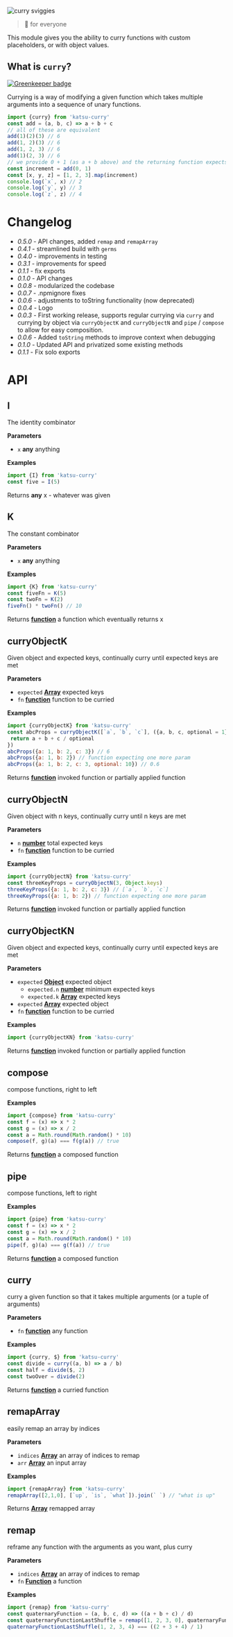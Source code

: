 ![curry sviggies](https://cdn.rawgit.com/brekk/katsu-curry/09c7d12/logo.svg)

> 🍛 for everyone

This module gives you the ability to curry functions with custom placeholders, or with object values.

## What is `curry`?

[![Greenkeeper badge](https://badges.greenkeeper.io/brekk/katsu-curry.svg)](https://greenkeeper.io/)

Currying is a way of modifying a given function which takes multiple arguments into a sequence of unary functions.

```js
import {curry} from 'katsu-curry'
const add = (a, b, c) => a + b + c
// all of these are equivalent
add(1)(2)(3) // 6
add(1, 2)(3) // 6
add(1, 2, 3) // 6
add(1)(2, 3) // 6
// we provide 0 + 1 (as a + b above) and the returning function expects the c value, above
const increment = add(0, 1)
const [x, y, z] = [1, 2, 3].map(increment)
console.log(`x`, x) // 2
console.log(`y`, y) // 3
console.log(`z`, z) // 4
```

# Changelog

-   _0.5.0_ - API changes, added `remap` and `remapArray`
-   _0.4.1_ - streamlined build with `germs`
-   _0.4.0_ - improvements in testing
-   _0.3.1_ - improvements for speed
-   _0.1.1_ - fix exports
-   _0.1.0_ - API changes
-   _0.0.8_ - modularized the codebase
-   _0.0.7_ - .npmignore fixes
-   _0.0.6_ - adjustments to toString functionality (now deprecated)
-   _0.0.4_ - Logo
-   _0.0.3_ - First working release, supports regular currying via `curry` and currying by object via `curryObjectK` and `curryObjectN` and `pipe` / `compose` to allow for easy composition.
-   _0.0.6_ - Added `toString` methods to improve context when debugging
-   _0.1.0_ - Updated API and privatized some existing methods
-   _0.1.1_ - Fix solo exports

# API

<!-- Generated by documentation.js. Update this documentation by updating the source code. -->

## I

The identity combinator

**Parameters**

-   `x` **any** anything

**Examples**

```javascript
import {I} from 'katsu-curry'
const five = I(5)
```

Returns **any** x - whatever was given

## K

The constant combinator

**Parameters**

-   `x` **any** anything

**Examples**

```javascript
import {K} from 'katsu-curry'
const fiveFn = K(5)
const twoFn = K(2)
fiveFn() * twoFn() // 10
```

Returns **[function](https://developer.mozilla.org/en-US/docs/Web/JavaScript/Reference/Statements/function)** a function which eventually returns x

## curryObjectK

Given object and expected keys, continually curry until expected keys are met

**Parameters**

-   `expected` **[Array](https://developer.mozilla.org/en-US/docs/Web/JavaScript/Reference/Global_Objects/Array)** expected keys
-   `fn` **[function](https://developer.mozilla.org/en-US/docs/Web/JavaScript/Reference/Statements/function)** function to be curried

**Examples**

```javascript
import {curryObjectK} from 'katsu-curry'
const abcProps = curryObjectK([`a`, `b`, `c`], ({a, b, c, optional = 1}) => {
 return a + b + c / optional
})
abcProps({a: 1, b: 2, c: 3}) // 6
abcProps({a: 1, b: 2}) // function expecting one more param
abcProps({a: 1, b: 2, c: 3, optional: 10}) // 0.6
```

Returns **[function](https://developer.mozilla.org/en-US/docs/Web/JavaScript/Reference/Statements/function)** invoked function or partially applied function

## curryObjectN

Given object with n keys, continually curry until n keys are met

**Parameters**

-   `n` **[number](https://developer.mozilla.org/en-US/docs/Web/JavaScript/Reference/Global_Objects/Number)** total expected keys
-   `fn` **[function](https://developer.mozilla.org/en-US/docs/Web/JavaScript/Reference/Statements/function)** function to be curried

**Examples**

```javascript
import {curryObjectN} from 'katsu-curry'
const threeKeyProps = curryObjectN(3, Object.keys)
threeKeyProps({a: 1, b: 2, c: 3}) // [`a`, `b`, `c`]
threeKeyProps({a: 1, b: 2}) // function expecting one more param
```

Returns **[function](https://developer.mozilla.org/en-US/docs/Web/JavaScript/Reference/Statements/function)** invoked function or partially applied function

## curryObjectKN

Given object and expected keys, continually curry until expected keys are met

**Parameters**

-   `expected` **[Object](https://developer.mozilla.org/en-US/docs/Web/JavaScript/Reference/Global_Objects/Object)** expected object
    -   `expected.n` **[number](https://developer.mozilla.org/en-US/docs/Web/JavaScript/Reference/Global_Objects/Number)** minimum expected keys
    -   `expected.k` **[Array](https://developer.mozilla.org/en-US/docs/Web/JavaScript/Reference/Global_Objects/Array)** expected keys
-   `expected` **[Array](https://developer.mozilla.org/en-US/docs/Web/JavaScript/Reference/Global_Objects/Array)** expected object
-   `fn` **[function](https://developer.mozilla.org/en-US/docs/Web/JavaScript/Reference/Statements/function)** function to be curried

**Examples**

```javascript
import {curryObjectKN} from 'katsu-curry'
```

Returns **[function](https://developer.mozilla.org/en-US/docs/Web/JavaScript/Reference/Statements/function)** invoked function or partially applied function

## compose

compose functions, right to left

**Examples**

```javascript
import {compose} from 'katsu-curry'
const f = (x) => x * 2
const g = (x) => x / 2
const a = Math.round(Math.random() * 10)
compose(f, g)(a) === f(g(a)) // true
```

Returns **[function](https://developer.mozilla.org/en-US/docs/Web/JavaScript/Reference/Statements/function)** a composed function

## pipe

compose functions, left to right

**Examples**

```javascript
import {pipe} from 'katsu-curry'
const f = (x) => x * 2
const g = (x) => x / 2
const a = Math.round(Math.random() * 10)
pipe(f, g)(a) === g(f(a)) // true
```

Returns **[function](https://developer.mozilla.org/en-US/docs/Web/JavaScript/Reference/Statements/function)** a composed function

## curry

curry a given function so that it takes multiple arguments (or a tuple of arguments)

**Parameters**

-   `fn` **[function](https://developer.mozilla.org/en-US/docs/Web/JavaScript/Reference/Statements/function)** any function

**Examples**

```javascript
import {curry, $} from 'katsu-curry'
const divide = curry((a, b) => a / b)
const half = divide($, 2)
const twoOver = divide(2)
```

Returns **[function](https://developer.mozilla.org/en-US/docs/Web/JavaScript/Reference/Statements/function)** a curried function

## remapArray

easily remap an array by indices

**Parameters**

-   `indices` **[Array](https://developer.mozilla.org/en-US/docs/Web/JavaScript/Reference/Global_Objects/Array)** an array of indices to remap
-   `arr` **[Array](https://developer.mozilla.org/en-US/docs/Web/JavaScript/Reference/Global_Objects/Array)** an input array

**Examples**

```javascript
import {remapArray} from 'katsu-curry'
remapArray([2,1,0], [`up`, `is`, `what`]).join(` `) // "what is up"
```

Returns **[Array](https://developer.mozilla.org/en-US/docs/Web/JavaScript/Reference/Global_Objects/Array)** remapped array

## remap

reframe any function with the arguments as you want, plus curry

**Parameters**

-   `indices` **[Array](https://developer.mozilla.org/en-US/docs/Web/JavaScript/Reference/Global_Objects/Array)** an array of indices to remap
-   `fn` **[Function](https://developer.mozilla.org/en-US/docs/Web/JavaScript/Reference/Statements/function)** a function

**Examples**

```javascript
import {remap} from 'katsu-curry'
const quaternaryFunction = (a, b, c, d) => ((a + b + c) / d)
const quaternaryFunctionLastShuffle = remap([1, 2, 3, 0], quaternaryFunction)
quaternaryFunctionLastShuffle(1, 2, 3, 4) === ((2 + 3 + 4) / 1)
```
